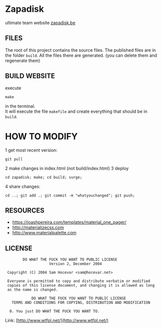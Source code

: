 Zapadisk
=================


ultimate team website [zapadisk.be](http://zapadisk.be/)



FILES
--------------

The root of this project contains the source files.
The published files are in the folder `build`.
All the files there are generated. (you can delete them and regenerate them)


BUILD WEBSITE
--------------

execute

    make

in the terminal.  
It will execute the file `makefile` and create everything that should be in `build`.



HOW TO MODIFY
==============

1  get most recent version:

	git pull
2  make changes in index.html (not build/index.html)
3 deploy	

	cd zapadisk; make; cd build; surge;
	
4 share changes: 

	cd ..; git add .; git commit -m "whatyouchanged"; git push;



    

RESOURCES
--------------

- https://joashpereira.com/templates/material_one_pager/
- http://materializecss.com
- http://www.materialpalette.com


LICENSE
--------------

```
        DO WHAT THE FUCK YOU WANT TO PUBLIC LICENSE 
                    Version 2, December 2004 

 Copyright (C) 2004 Sam Hocevar <sam@hocevar.net> 

 Everyone is permitted to copy and distribute verbatim or modified 
 copies of this license document, and changing it is allowed as long 
 as the name is changed. 

            DO WHAT THE FUCK YOU WANT TO PUBLIC LICENSE 
   TERMS AND CONDITIONS FOR COPYING, DISTRIBUTION AND MODIFICATION 

  0. You just DO WHAT THE FUCK YOU WANT TO.
```

Link: [http://www.wtfpl.net/](http://www.wtfpl.net/)